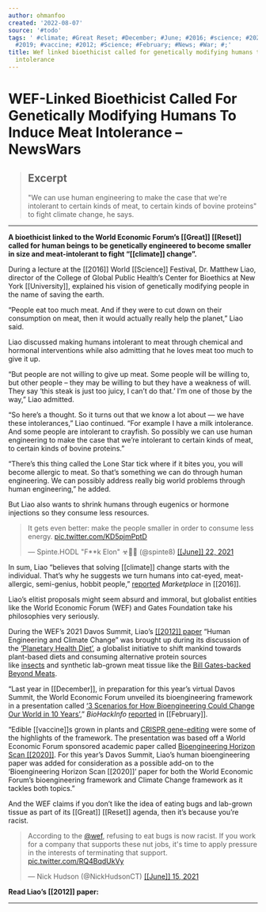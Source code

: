 ```yaml
---
author: ohmanfoo
created: '2022-08-07'
source: '#todo'
tags: ' #climate; #Great Reset; #December; #June; #2016; #science; #2020; #University;
  #2019; #vaccine; #2012; #Science; #February; #News; #War; #;'
title: Wef linked bioethicist called for genetically modifying humans to induce meat
  intolerance
---
```


# WEF-Linked Bioethicist Called For Genetically Modifying Humans To Induce Meat Intolerance – NewsWars

> ## Excerpt
> "We can use human engineering to make the case that we're intolerant to certain kinds of meat, to certain kinds of bovine proteins" to fight climate change, he says.

---
**A bioethicist linked to the World Economic Forum’s [[Great]] [[Reset]] called for human beings to be genetically engineered to become smaller in size and meat-intolerant to fight “[[climate]] change”.**

During a lecture at the [[2016]] World [[Science]] Festival, Dr. Matthew Liao, director of the College of Global Public Health’s Center for Bioethics at New York [[University]], explained his vision of genetically modifying people in the name of saving the earth.

“People eat too much meat. And if they were to cut down on their consumption on meat, then it would actually really help the planet,” Liao said.

Liao discussed making humans intolerant to meat through chemical and hormonal interventions while also admitting that he loves meat too much to give it up.

“But people are not willing to give up meat. Some people will be willing to, but other people – they may be willing to but they have a weakness of will. They say ‘this steak is just too juicy, I can’t do that.’ I’m one of those by the way,” Liao admitted.

“So here’s a thought. So it turns out that we know a lot about — we have these intolerances,” Liao continued. “For example I have a milk intolerance. And some people are intolerant to crayfish. So possibly we can use human engineering to make the case that we’re intolerant to certain kinds of meat, to certain kinds of bovine proteins.”

“There’s this thing called the Lone Star tick where if it bites you, you will become allergic to meat. So that’s something we can do through human engineering. We can possibly address really big world problems through human engineering,” he added.

But Liao also wants to shrink humans through eugenics or hormone injections so they consume less resources.

> It gets even better: make the people smaller in order to consume less energy. [pic.twitter.com/KD5pjmPptD](https://t.co/KD5pjmPptD)
> 
> — Spinte.HODL "F\*\*k Elon" ☣🐝🌋 (@spinte8) [[[June]] 22, 2021](https://twitter.com/spinte8/status/1407263430030020610?ref_src=twsrc%5Etfw)

In sum, Liao “believes that solving [[climate]] change starts with the individual. That’s why he suggests we turn humans into cat-eyed, meat-allergic, semi-genius, hobbit people,” [reported](https://www.marketplace.org/[[2016]]/12/15/five-ways-bioethicist-wants-change-our-bodies-fight-[[climate]]-change/) _Marketplace_ in [[2016]].

Liao’s elitist proposals might seem absurd and immoral, but globalist entities like the World Economic Forum (WEF) and Gates Foundation take his philosophies very seriously.

During the WEF’s 2021 Davos Summit, Liao’s [[[2012]] paper](https://www.smatthewliao.com/wp-content/uploads/[[2012]]/02/HEandClimateChange.pdf) “Human Engineering and Climate Change” was brought up during its discussion of the [‘Planetary Health Diet’](https://www.weforum.org/agenda/[[2019]]/01/why-we-all-need-to-go-on-the-planetary-health-diet-to-save-the-world/), a globalist initiative to shift mankind towards plant-based diets and consuming alternative protein sources like [insects](https://www.weforum.org/agenda/[[2020]]/12/pet-food-insect-protein-sustainable/) and synthetic lab-grown meat tissue like the [Bill Gates-backed Beyond Meats](https://www.msn.com/en-us/health/nutrition/bill-gates-wants-us-to-eat-100percent-synthetic-beef-he-has-a-point/ar-BB1dQ4Ic).

“Last year in [[December]], in preparation for this year’s virtual Davos Summit, the World Economic Forum unveiled its bioengineering framework in a presentation called [‘3 Scenarios for How Bioengineering Could Change Our World in 10 Years’](https://www.weforum.org/agenda/[[2020]]/12/3-scenarios-for-how-bioengineering-could-change-our-world-in-10-years/),” _BioHackInfo_ [reported](https://biohackinfo.com/news-wef-world-economic-forum-davos-klaus-schwab-bioengineering/) in [[February]].

“Edible [[vaccine]]s grown in plants and [CRISPR gene-editing](https://biohackinfo.com/crispr/) were some of the highlights of the framework. The presentation was based off a World Economic Forum sponsored academic paper called [Bioengineering Horizon Scan [[2020]]](https://elife[[science]]s.org/articles/54489). For this year’s Davos Summit, Liao’s human bioengineering paper was added for consideration as a possible add-on to the ‘Bioengineering Horizon Scan [[2020]]’ paper for both the World Economic Forum’s bioengineering framework and Climate Change framework as it tackles both topics.”

And the WEF claims if you don’t like the idea of eating bugs and lab-grown tissue as part of its [[Great]] [[Reset]] agenda, then it’s because you’re racist.

> According to the [@wef](https://twitter.com/wef?ref_src=twsrc%5Etfw), refusing to eat bugs is now racist. If you work for a company that supports these nut jobs, it's time to apply pressure in the interests of terminating that support. [pic.twitter.com/RQ4BqdUkVy](https://t.co/RQ4BqdUkVy)
> 
> — Nick Hudson (@NickHudsonCT) [[[June]] 15, 2021](https://twitter.com/NickHudsonCT/status/1404724373727088640?ref_src=twsrc%5Etfw)

**Read Liao’s [[2012]] paper:**

___